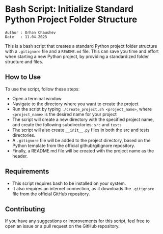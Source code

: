 # Bash Script: Initialize Standard Python Project Folder Structure

```text
Author : Orhan Chaushev  
Date   : 11.04.2023
```

This is a bash script that creates a standard Python project folder structure with a `.gitignore` file and a `README.md` file. This can save you time and effort when starting a new Python project, by providing a standardized folder structure and files.

## How to Use

To use the script, follow these steps:

- Open a terminal window
- Navigate to the directory where you want to create the project
- Run the script by typing `./create_project.sh <project_name>`, where `<project_name>` is the desired name for your project
- The script will create a new directory with the specified project name, and create the following subdirectories: `src` and `tests`
- The script will also create `__init__.py` files in both the src and tests directories.
- A `.gitignore` file will be added to the project directory, based on the Python template from the official github/gitignore repository.
- Finally, a README.md file will be created with the project name as the header.

## Requirements

- This script requires bash to be installed on your system.
- It also requires an internet connection, as it downloads the `.gitignore` file from the official GitHub repository.

## Contributing

If you have any suggestions or improvements for this script, feel free to open an issue or a pull request on the GitHub repository.
